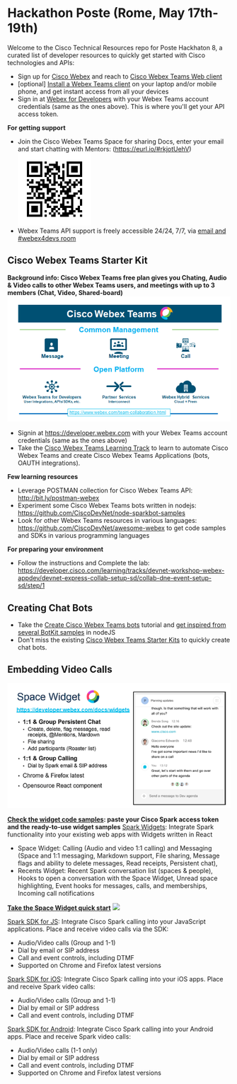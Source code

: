 # Hackathon Poste (Rome, May 17th-19th)

Welcome to the Cisco Technical Resources repo for Poste Hackhaton 8, a curated list of developer resources to quickly get started with Cisco technologies and APIs:
 
- Sign up for [Cisco Webex](https://www.webex.com/) and reach to [Cisco Webex Teams Web client](https://teams.webex.com/signin)
- [optional] [Install a Webex Teams client](https://www.ciscospark.com/downloads.html) on your laptop and/or mobile phone, and get instant access from all your devices
- Sign in at [Webex for Developers](https://developer.webex.com) with your Webex Teams account credentials (same as the ones above). This is where you'll get your API access token.
 
**For getting support**
- Join the Cisco Webex Teams Space for sharing Docs, enter your email and start chatting with Mentors: (https://eurl.io/#rkjotUehV)
 ![](img/QRcode_WxTeams_MentorSpace.png)
 - Webex Teams API support is freely accessible 24/24, 7/7, via [email and #webex4devs room](https://dev-preview.webex.com/support.html)
 
## Cisco Webex Teams Starter Kit

**Background info: Cisco Webex Teams free plan gives you Chating, Audio & Video calls to other Webex Teams users, and meetings with up to 3 members (Chat, Video, Shared-board)**
![](img/webex-teams-intro.png)

- Signin at https://developer.webex.com with your Webex Teams account credentials (same as the ones above)
- Take the  [Cisco Webex Teams Learning Track](https://learninglabs.cisco.com/tracks/collab-cloud) to learn to automate Cisco Webex Teams and create Cisco Webex Teams Applications (bots, OAUTH integrations).

**Few learning resources**
- Leverage POSTMAN collection for Cisco Webex Teams API: http://bit.ly/postman-webex 
- Experiment some Cisco Webex Teams bots written in nodejs: https://github.com/CiscoDevNet/node-sparkbot-samples
- Look for other Webex Teams resources in various languages: https://github.com/CiscoDevNet/awesome-webex to get code samples and SDKs in various programming languages
 
 
**For preparing your environment**
- Follow the instructions and Complete the lab: https://developer.cisco.com/learning/tracks/devnet-workshop-webex-appdev/devnet-express-collab-setup-sd/collab-dne-event-setup-sd/step/1
 

## Creating Chat Bots
- Take the [Create Cisco Webex Teams bots](https://developer.webex.com/docs/bots) tutorial and [get inspired from several BotKit samples](https://github.com/CiscoDevNet/botkit-webex-samples) in nodeJS
- Don't miss the existing [Cisco Webex Teams Starter Kits](https://ciscowebexteamsambassadors.github.io/StarterKits/) to quickly create chat bots.
 
## Embedding Video Calls
![](img/teams-widget.png)

**[Check the widget code samples](https://github.com/CiscoDevNet/widget-samples): paste your Cisco Spark access token and the ready-to-use widget samples**
[Spark Widgets](https://developer.ciscospark.com/widgets.html): Integrate Spark functionality into your existing web apps with Widgets written in React
- Space Widget: Calling (Audio and video 1:1 calling) and Messaging (Space and 1:1 messaging, Markdown support, File sharing, Message flags and ability to delete messages, Read receipts, Persistent chat),
- Recents Widget: Recent Spark conversation list (spaces & people), Hooks to open a conversation with the Space Widget, Unread space highlighting, Event hooks for messages, calls, and memberships, Incoming call notifications

**[Take the Space Widget quick start](https://developer.cisco.com/site/spark)**
![](docs/img/spark-sdks.png)

[Spark SDK for JS](https://developer.ciscospark.com/sdk-for-javascript.html): Integrate Cisco Spark calling into your JavaScript applications. Place and receive video calls via the SDK: 
- Audio/Video calls (Group and 1-1)
- Dial by email or SIP address
- Call and event controls, including DTMF
- Supported on Chrome and Firefox latest versions

[Spark SDK for iOS](https://developer.ciscospark.com/sdk-for-ios.html): Integrate Cisco Spark calling into your iOS apps. Place and receive Spark video calls: 
- Audio/Video calls (Group and 1-1)
- Dial by email or SIP address
- Call and event controls, including DTMF

[Spark SDK for Android](https://developer.ciscospark.com/sdk-for-android.html): Integrate Cisco Spark calling into your Android apps. Place and receive Spark video calls: 
- Audio/Video calls (1-1 only)
- Dial by email or SIP address
- Call and event controls, including DTMF
- Supported on Chrome and Firefox latest versions
